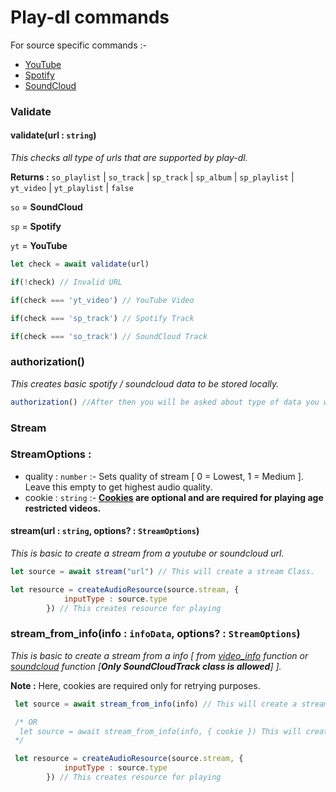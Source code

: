 # Play-dl commands

For source specific commands :-

-   [YouTube](https://github.com/play-dl/play-dl/tree/main/docs/YouTube#youtube)
-   [Spotify](https://github.com/play-dl/play-dl/tree/main/docs/Spotify#spotify)
-   [SoundCloud](https://github.com/play-dl/play-dl/tree/main/docs/SoundCloud)

### Validate

#### validate(url : `string`)

_This checks all type of urls that are supported by play-dl._

**Returns :** `so_playlist` | `so_track` | `sp_track` | `sp_album` | `sp_playlist` | `yt_video` | `yt_playlist` | `false`

`so` = **SoundCloud**

`sp` = **Spotify**

`yt` = **YouTube**

```js
let check = await validate(url)

if(!check) // Invalid URL

if(check === 'yt_video') // YouTube Video

if(check === 'sp_track') // Spotify Track

if(check === 'so_track') // SoundCloud Track
```

### authorization()

_This creates basic spotify / soundcloud data to be stored locally._

```js
authorization() //After then you will be asked about type of data you want to create and then follow the steps properly.
```

### Stream

### StreamOptions :

-   quality : `number` :- Sets quality of stream [ 0 = Lowest, 1 = Medium ]. Leave this empty to get highest audio quality.
-   cookie : `string` :- **[Cookies](https://github.com/play-dl/play-dl/discussions/34) are optional and are required for playing age restricted videos.**

#### stream(url : `string`, options? : `StreamOptions`)

_This is basic to create a stream from a youtube or soundcloud url._

```js
let source = await stream("url") // This will create a stream Class.

let resource = createAudioResource(source.stream, {
            inputType : source.type
        }) // This creates resource for playing
```

### stream_from_info(info : `infoData`, options? : `StreamOptions`)

_This is basic to create a stream from a info [ from [video_info](https://github.com/play-dl/play-dl#video_infourl--string) function or [soundcloud]() function [**Only SoundCloudTrack class is allowed**] ]._

**Note :** Here, cookies are required only for retrying purposes.

```js
 let source = await stream_from_info(info) // This will create a stream Class from video_info or SoundCoudTrack Class.

 /* OR
  let source = await stream_from_info(info, { cookie }) This will create a stream Class and also give cookies if retrying.
 */

 let resource = createAudioResource(source.stream, {
            inputType : source.type
        }) // This creates resource for playing
```
